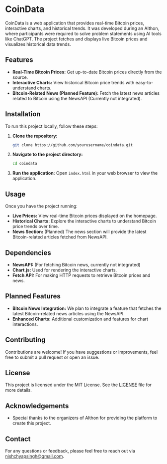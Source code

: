 # CoinData

CoinData is a web application that provides real-time Bitcoin prices, interactive charts, and historical trends. It was developed during an AIthon, where participants were required to solve problem statements using AI tools like ChatGPT. The project fetches and displays live Bitcoin prices and visualizes historical data trends.

## Features

- **Real-Time Bitcoin Prices:** Get up-to-date Bitcoin prices directly from the source.
- **Interactive Charts:** View historical Bitcoin price trends with easy-to-understand charts.
- **Bitcoin-Related News (Planned Feature):** Fetch the latest news articles related to Bitcoin using the NewsAPI (Currently not integrated).

## Installation

To run this project locally, follow these steps:

1. **Clone the repository:**
   ```bash
   git clone https://github.com/yourusername/coindata.git
   ```

2. **Navigate to the project directory:**
   ```bash
   cd coindata
   ```

3. **Run the application:**
   Open `index.html` in your web browser to view the application.

## Usage

Once you have the project running:

- **Live Prices:** View real-time Bitcoin prices displayed on the homepage.
- **Historical Charts:** Explore the interactive charts to understand Bitcoin price trends over time.
- **News Section:** (Planned) The news section will provide the latest Bitcoin-related articles fetched from NewsAPI.

## Dependencies

- **NewsAPI:** (For fetching Bitcoin news, currently not integrated)
- **Chart.js:** Used for rendering the interactive charts.
- **Fetch API:** For making HTTP requests to retrieve Bitcoin prices and news.

## Planned Features

- **Bitcoin News Integration:** We plan to integrate a feature that fetches the latest Bitcoin-related news articles using the NewsAPI.
- **Enhanced Charts:** Additional customization and features for chart interactions.

## Contributing

Contributions are welcome! If you have suggestions or improvements, feel free to submit a pull request or open an issue.

## License

This project is licensed under the MIT License. See the [LICENSE](LICENSE) file for more details.

## Acknowledgements

- Special thanks to the organizers of AIthon for providing the platform to create this project.

## Contact

For any questions or feedback, please feel free to reach out via [nishchyapsingh@gmail.com](mailto:nishchyapsingh@gmail.com).

```
